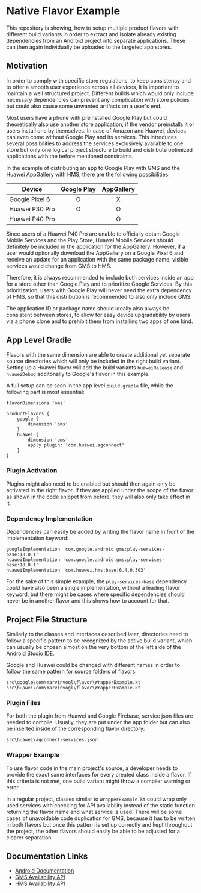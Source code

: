 # Native Flavor Example

This repository is showing, how to setup multiple product flavors with different build variants in order to extract and isolate already existing dependencies from an Android project into separate applications. These can then again individually be uploaded to the targeted app stores.

## Motivation

In order to comply with specific store regulations, to keep consistency and to offer a smooth user experience across all devices, it is important to maintain a well structured project. Different builds which would only include necessary dependencies can prevent any complication with store policies but could also cause some unwanted artifacts on a user's end.

Most users have a phone with preinstalled Google Play but could theoretically also use another store application, if the vendor preinstalls it or users install one by themselves. In case of Amazon and Huawei, devices can even come without Google Play and its services. This introduces several possibilities to address the services exclusively available to one store but only one logical project structure to build and distribute optimized applications with the before mentioned constraints.

In the example of distributing an app to Google Play with GMS and the Huawei AppGallery with HMS, there are the following possibilities:

| Device | Google Play | AppGallery |
| --- | :---: | :---: |
| Google Pixel 6 | O | X |
| Huawei P30 Pro | O | O |
| Huawei P40 Pro |   | O |

Since users of a Huawei P40 Pro are unable to officially obtain Google Mobile Services and the Play Store, Huawei Mobile Services should definitely be included in the application for the AppGallery. However, if a user would optionally download the AppGallery on a Google Pixel 6 and receive an update for an application with the same package name, visible services would change from GMS to HMS.

Therefore, it is always recommended to include both services inside an app for a store other than Google Play and to prioritize Google Services. By this prioritization, users with Google Play will never need the extra dependency of HMS, so that this distribution is recommended to also only include GMS.

The application ID or package name should ideally also always be consistent between stores, to allow for easy device upgradability by users via a phone clone and to prehibit them from installing two apps of one kind.

## App Level Gradle

Flavors with the same dimension are able to create additional yet separate source directories which will only be included in the right build variant. Setting up a Huawei flavor will add the build variants `huaweiRelease` and `huaweiDebug` additonally to Google's flavor in this example.

A full setup can be seen in the app level `build.gradle` file, while the following part is most essential:

```
flavorDimensions 'oms'

productFlavors {
    google {
        dimension 'oms'
    }
    huawei {
        dimension 'oms'
        apply plugin: 'com.huawei.agconnect'
    }
}
```

### Plugin Activation

Plugins might also need to be enabled but should then again only be activated in the right flavor. If they are applied under the scope of the flavor as shown in the code snippet from before, they will also only take effect in it.

### Dependency Implementation

Dependencies can easily be added by writing the flavor name in front of the implementation keyword:

```
googleImplementation 'com.google.android.gms:play-services-base:18.0.1'
huaweiImplementation 'com.google.android.gms:play-services-base:18.0.1'
huaweiImplementation 'com.huawei.hms:base:6.4.0.303'
```

For the sake of this simple example, the `play-services-base` dependency could have also been a single implementation, without a leading flavor keyword, but there might be cases where specific dependencies should never be in another flavor and this shows how to account for that.

## Project File Structure

Similarly to the classes and interfaces described later, directories need to follow a specific pattern to be recognized by the active build variant, which can usually be chosen almost on the very bottom of the left side of the Android Studio IDE.

Google and Huawei could be changed with different names in order to follow the same pattern for source folders of flavors:

```
src\google\com\marvinvogl\flavor\WrapperExample.kt
src\huawei\com\marvinvogl\flavor\WrapperExample.kt
```

### Plugin Files

For both the plugin from Huawei and Google Firebase, service json files are needed to compile. Usually, they are put under the app folder but can also be inserted inside of the corresponding flavor directory:

```
src\huawei\agconnect-services.json
```

### Wrapper Example

To use flavor code in the main project's source, a developer needs to provide the exact same interfaces for every created class inside a flavor. If this criteria is not met, one build variant might throw a compiler warning or error.

In a regular project, classes similar to `WrapperExample.kt` could wrap only used services with checking for API availability instead of the static function returning the flavor name and what service is used. There will be some cases of unavoidable code duplication for GMS, because it has to be written in both flavors but once this pattern is set up correctly and kept throughout the project, the other flavors should easily be able to be adjusted for a clearer separation.


## Documentation Links

- [Android Documentation](https://developer.android.com/studio/build/build-variants)
- [GMS Availability API](https://developers.google.com/android/reference/com/google/android/gms/common/GoogleApiAvailability)
- [HMS Availability API](https://developer.huawei.com/consumer/en/doc/development/hmscore-common-References/huaweiapiavailability-0000001050121134)
